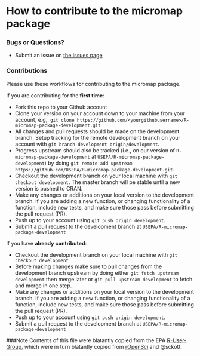 How to contribute to the micromap package
================================

### Bugs or Questions?

* Submit an issue on [the Issues page](https://github.com/USEPA/R-micromap-package-development/issues)

### Contributions
Please use these workflows for contributing to the micromap package.

If you are contributing for the **first time**:

* Fork this repo to your Github account
* Clone your version on your account down to your machine from your account, e.g,. `git clone https://github.com/<yourgithubusername>/R-micromap-package-development.git`
* All changes and pull requests should be made on the development branch. Setup tracking for the remote development branch on your account with `git branch development origin/development`.
* Progress upstream should also be tracked (i.e., on our version of `R-micromap-package-development` at `USEPA/R-micromap-package-development`) by doing `git remote add upstream https://github.com/USEPA/R-micromap-package-development.git`. 
* Checkout the development branch on your local machine with `git checkout development`.  The master branch will be stable until a new version is pushed to CRAN.
* Make any changes or additions on your local version to the development branch.  If you are adding a new function, or changing functionality of a function, include new tests, and make sure those pass before submitting the pull request (PR).
* Push up to your account using `git push origin development`.
* Submit a pull request to the development branch at `USEPA/R-micromap-package-development`

If you have **already contributed**:

* Checkout the development branch on your local machine with `git checkout development`
* Before making changes make sure to pull changes from the development branch upstream by doing either `git fetch upstream development` then merge later or `git pull upstream development` to fetch and merge in one step.
* Make any changes or additions on your local version to the development branch.  If you are adding a new function, or changing functionality of a function, include new tests, and make sure those pass before submitting the pull request (PR).
* Push up to your account using `git push origin development`.
* Submit a pull request to the development branch at `USEPA/R-micromap-package-development`

###Note
Contents of this file were blatantly copied from the EPA [R-User-Group](https://github.com/USEPA/R-User-Group), which were in turn blatantly copied from [rOpenSci](https://github.com/rOpenSci) and @sckott.